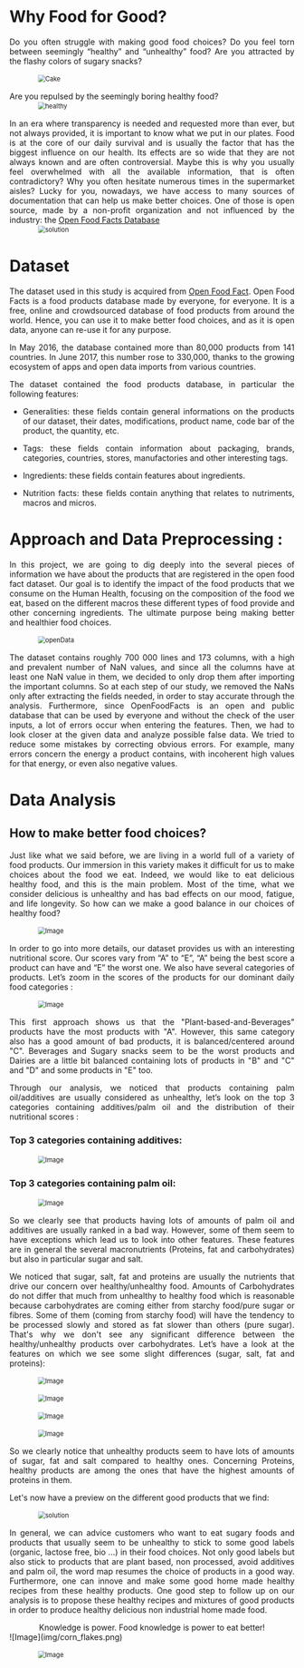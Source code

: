 <style>
.project-name{color:white;
              margin-top:-30px}
.project-tagline{opacity:1;}
.page-header {background-image: url('/openfoodfact-deepada/img/logo.png');}
img{transform:scale(0.8);
      display: block;
      margin-left:auto;
      margin-right:auto;}
p{
  text-align:justify;
}
.quote{
  text-align: center;
}
</style>
# Why Food for Good?

Do you often struggle with making good food choices? Do you feel torn between seemingly “healthy” and “unhealthy” food? Are you attracted by the flashy colors of sugary snacks?

<img src="img/cake.png" alt="Cake">

Are you repulsed by the seemingly boring healthy food?
<img src="img/healthy.png" alt="healthy">

In an era where transparency is needed and requested more than ever, but not always provided, it is important to know what we put in our plates. Food is at the core of our daily survival and is usually the factor that has the biggest influence on our health. Its effects are so wide that they are not always known and are often controversial.
Maybe this is why you usually feel overwhelmed with all the available information, that is often contradictory? Why you often hesitate numerous times in the supermarket aisles?
Lucky for you, nowadays, we have access to many sources of documentation that can help us make better choices. One of those is open source, made by a non-profit organization and not influenced by the industry: the [Open Food Facts Database](https://world.openfoodfacts.org/data)
<img src="img/solution.png" alt="solution">

# Dataset

The dataset used in this study is acquired from [Open Food Fact](https://world.openfoodfacts.org/data). Open Food Facts is a food products database made by everyone, for everyone. It is a free, online and crowdsourced database of food products from around the world. Hence, you can use it to make better food choices, and as it is open data, anyone can re-use it for any purpose.

In May 2016, the database contained more than 80,000 products from 141 countries. In June 2017,  this number rose to 330,000, thanks to the growing ecosystem of apps and open data imports from various countries.

The dataset contained the food products database, in particular the following features:

* Generalities: these fields contain general informations on the products of our dataset, their dates, modifications, product name, code bar of the product, the quantity, etc.

* Tags: these fields contain information about packaging, brands, categories, countries, stores, manufactories and other interesting tags.

* Ingredients: these fields contain features about ingredients.

* Nutrition facts: these fields contain anything that relates to nutriments, macros and micros.


# Approach and Data Preprocessing :

In this project, we are going to dig deeply into the several pieces of information we have about the products that are registered in the open food fact dataset. Our goal is to identify the impact of the food products that we consume on the Human Health, focusing on the composition of the food we eat, based on the different macros these different types of food provide and other concerning ingredients. The ultimate purpose being making better and healthier food choices.

<img src="img/open_data.png" alt="openData">


The dataset contains roughly 700 000 lines and 173 columns, with a high and prevalent number of NaN values, and since all the columns have at least one NaN value in them, we decided to only drop them after importing the important columns. So at each step of our study, we removed the NaNs only after extracting the fields needed, in order to stay accurate through the analysis. Furthermore, since OpenFoodFacts is an open and public database that can be used by everyone and without the check of the user inputs, a lot of errors occur when entering the features. Then, we had to look closer at the given data and analyze possible false data. We tried to reduce some mistakes by correcting obvious errors. For example, many errors concern the energy a product contains, with incoherent high values for that energy, or even also negative values.



# Data Analysis


## How to make better food choices?

Just like what we said before, we are living in a world full of a variety of food products. Our immersion in this variety makes it difficult for us to make choices about the food we eat. Indeed, we would like to eat delicious healthy food, and this is the main problem. Most of the time, what we consider delicious is unhealthy and has bad effects on our mood, fatigue,  and life longevity. So how can we make a good balance in our choices of healthy food?

<a id="grades"></a>
![Image](img/grades.png)

In order to go into more details, our dataset provides us with an interesting nutritional score. Our scores vary from “A” to “E”, “A” being the best score a product can have and “E” the worst one. We also have several categories of products. Let’s zoom in the scores of the products for our dominant daily food categories :

<a id="distrib1"></a>
![Image](img/grades_dominant_categories.png)

This first approach shows us that the "Plant-based-and-Beverages" products have the most products with "A". However, this same category also has a good amount of bad products, it is balanced/centered around "C". Beverages and Sugary snacks seem to be the worst products and Dairies are a little bit balanced containing lots of products in "B" and "C" and "D" and some products in "E" too.

Through our analysis, we noticed that products containing palm oil/additives are usually considered as unhealthy, let’s look on the top 3 categories containing additives/palm oil and the distribution of their nutritional scores :

### Top 3 categories containing additives:
<a id="addtop3"></a>
![Image](img/additives_scores.png)

### Top 3 categories containing palm oil:
<a id="palmtop3"></a>
![Image](img/palm_oil_scores.png)

So we clearly see that products having lots of amounts of palm oil and additives are usually ranked in a bad way. However, some of them seem to have exceptions which lead us to look into other features. These features are in general the several macronutrients (Proteins, fat and carbohydrates) but also in particular sugar and salt.

We noticed that sugar, salt, fat and proteins are usually the nutrients that drive our concern over healthy/unhealthy food. Amounts of Carbohydrates do not differ that much from unhealthy to healthy food which is reasonable because carbohydrates are coming either from starchy food/pure sugar or fibres. Some of them (coming from starchy food) will have the tendency to be processed slowly and stored as fat slower than others (pure sugar). That's why we don't see any significant difference between the healthy/unhealthy products over carbohydrates. Let’s have a look at the features on which we see some slight differences  (sugar, salt, fat and proteins):

<a id="distrib2"></a>
![Image](img/distrib2.png)

<a id="distrib3"></a>
![Image](img/distrib3.png)

<a id="distrib4"></a>
![Image](img/distrib4.png)

<a id="distrib5"></a>
![Image](img/distrib5.png)

So we clearly notice that unhealthy products seem to have lots of amounts of sugar, fat and salt compared to healthy ones. Concerning Proteins, healthy products are among the ones that have the highest amounts of proteins in them.

Let's now have a preview on the different good products that we find:

<img src="img/wordmap_healthy.png" alt="solution">

In general, we can advice customers who want to eat sugary foods and products that usually seem to be unhealthy to stick to some good labels (organic, lactose free, bio ...) in their food choices. Not only good labels but also stick to products that are plant based, non processed, avoid additives and palm oil, the word map resumes the choice of products in a good way. Furthermore, one can innove and make some good home made healthy recipes from these healthy products. One good step to follow up on our analysis is to propose these healthy recipes and mixtures of good products in order to produce healthy delicious non industrial home made food.

<div class="quote"> Knowledge is power. Food knowledge is power to eat better! </div>
<a id="corn_flakes"></a>
![Image](img/corn_flakes.png)



<a id="compare_and_change"></a>
![Image](img/compare_and_change.png)
